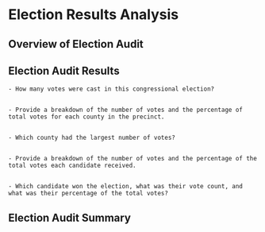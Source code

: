 # Election Results Analysis

## Overview of Election Audit

## Election Audit Results
	- How many votes were cast in this congressional election?


	- Provide a breakdown of the number of votes and the percentage of total votes for each county in the precinct.


	- Which county had the largest number of votes?


	- Provide a breakdown of the number of votes and the percentage of the total votes each candidate received.


	- Which candidate won the election, what was their vote count, and what was their percentage of the total votes?

## Election Audit Summary